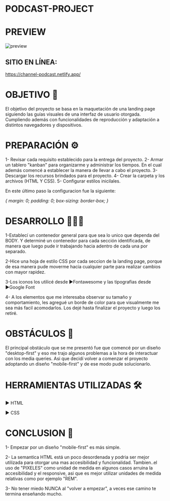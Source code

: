 # PODCAST-PROJECT

# PREVIEW

![preview](https://user-images.githubusercontent.com/83677143/127540714-fa600578-10b5-45bc-b7a0-da8f90fd7546.gif)



## SITIO EN LÍNEA:
https://channel-podcast.netlify.app/ 


# OBJETIVO 🏅

El objetivo del proyecto se basa en la maquetación de una landing page siguiendo las guías visuales de una interfaz de usuario otorgada. Cumpliendo además con funcionalidades de reproducción y adaptación a distintos navegadores y dispositivos. 

# PREPARACIÓN ⚙️

1- Revisar cada requisito establecido para la entrega del proyecto.
2- Armar un tablero "kanban" para organizarme y administrar los tiempos. En el cual además comencé a establecer la manera de llevar a cabo el proyecto.
3- Descargar los recursos brindados para el proyecto.
4- Crear la carpeta y los archivos (HTML Y CSS).
5- Configurar estilos inicilales. 

En este último paso la configuracion fue la siguiente:

*{
    margin: 0;
    padding: 0;
    box-sizing: border-box;
}*


# DESARROLLO 👨🏽‍💻

1-Establecí un contenedor general para que sea lo unico que dependa del BODY. Y determiné un contenedor para cada sección identificada, de manera que luego pude ir trabajando hacia adentro de cada una por separado.

2-Hice una hoja de estilo CSS por cada seccion de la landing page, porque de esa manera pude moverme hacia cualquier parte para realizar cambios con mayor rapidez. 

3-Los iconos los utilicé desde ▶︎Fontawesome y las tipografias desde ▶︎Google Font

4- A los elementos que me interesaba observar su tamaño y comportamiento, les agregué un borde de color para que visualmente me sea más facil acomodarlos. Los dejé hasta finalizar el proyecto y luego los retiré.

# OBSTÁCULOS 📕

El principal obstáculo que se me presentó fue que comencé por un diseño "desktop-first" y eso me trajo algunos problemas a la hora de interactuar con los media queries. Asi que decidí volver a comenzar el proyecto adoptando un diseño "mobile-first" y de ese modo pude solucionarlo.

# HERRAMIENTAS UTILIZADAS 🛠️

▶︎  HTML 

▶︎  CSS


# CONCLUSION 📃

1- Empezar por un diseño "mobile-first" es más simple. 

2- La semantica HTML está un poco desordenada y podria ser mejor utilizada para otorgar una mas accesibilidad y funcionalidad. 
Tambien..el uso de "PIXELES" como unidad de medida en algunos casos arruina la accesibilidad y el responsive, asi que es mejor 
utilizar unidades de medida relativas como por ejemplo "REM".

3- No tener miedo NUNCA al "volver a empezar", a veces ese camino te termina enseñando mucho. 




